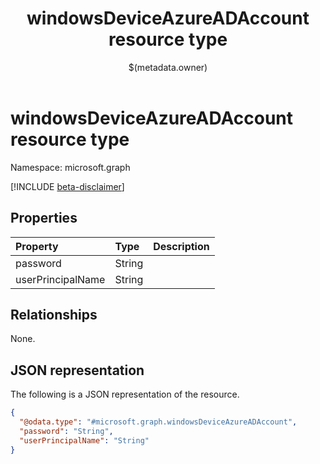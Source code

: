 ﻿---
title: "windowsDeviceAzureADAccount resource type"
description: ""
localization_priority: Normal
author: "$(metadata.owner)"
ms.prod: ""
doc_type: "resourcePageType"
---

# windowsDeviceAzureADAccount resource type

Namespace: microsoft.graph

[!INCLUDE [beta-disclaimer](../../includes/beta-disclaimer.md)]

## Properties

| Property          | Type   | Description |
| :---------------- | :----- | :---------- |
| password          | String |             |
| userPrincipalName | String |             |

## Relationships

None.

## JSON representation

The following is a JSON representation of the resource.

<!-- {
  "blockType": "resource",
  "@odata.type": "microsoft.graph.windowsDeviceAzureADAccount",
}
-->

```json
{
  "@odata.type": "#microsoft.graph.windowsDeviceAzureADAccount",
  "password": "String",
  "userPrincipalName": "String"
}
```